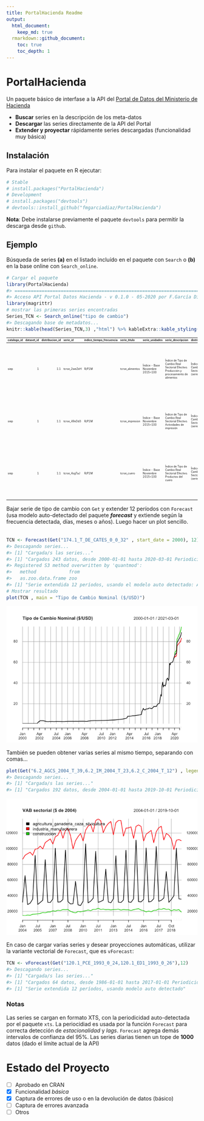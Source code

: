 ```yaml
---
title: PortalHacienda Readme
output: 
  html_document:
    keep_md: true
  rmarkdown::github_document:
    toc: true
    toc_depth: 1
---
```


<!-- README.md is generated from README.Rmd. Please edit that file -->



# PortalHacienda

Un paquete básico de interfase a la API del [Portal de Datos del Ministerio de Hacienda](https://www.minhacienda.gob.ar/datos/)

- **Buscar** series en la descripción de los meta-datos
- **Descargar** las series directamente de la API del Portal
- **Extender y proyectar** rápidamente series descargadas (funcionalidad muy básica) 


## Instalación

Para instalar el paquete en R ejecutar:


```r
# Stable
# install.packages("PortalHacienda")
# Development
# install.packages("devtools")
# devtools::install_github("fmgarciadiaz/PortalHacienda")
```

**Nota**: Debe instalarse previamente el paquete `devtools` para permitir la descarga desde `github`.

## Ejemplo

Búsqueda de series **(a)** en el listado incluído en el paquete con `Search` o **(b)** en la base online con 
`Search_online`.


```r
# Cargar el paquete
library(PortalHacienda)
#> =============================================================================
#> Acceso API Portal Datos Hacienda - v 0.1.0 - 05-2020 por F.García Díaz
library(magrittr)
# mostrar las primeras series encontradas
Series_TCN <- Search_online("tipo de cambio")         
#> Descagando base de metadatos...
knitr::kable(head(Series_TCN,3) ,"html") %>% kableExtra::kable_styling(font_size = 7)    
```

<table class="table" style="font-size: 7px; margin-left: auto; margin-right: auto;">
 <thead>
  <tr>
   <th style="text-align:left;"> catalogo_id </th>
   <th style="text-align:right;"> dataset_id </th>
   <th style="text-align:right;"> distribucion_id </th>
   <th style="text-align:left;"> serie_id </th>
   <th style="text-align:left;"> indice_tiempo_frecuencia </th>
   <th style="text-align:left;"> serie_titulo </th>
   <th style="text-align:left;"> serie_unidades </th>
   <th style="text-align:left;"> serie_descripcion </th>
   <th style="text-align:left;"> distribucion_titulo </th>
   <th style="text-align:left;"> distribucion_descripcion </th>
   <th style="text-align:left;"> distribucion_url_descarga </th>
   <th style="text-align:left;"> dataset_responsable </th>
   <th style="text-align:left;"> dataset_fuente </th>
   <th style="text-align:left;"> dataset_titulo </th>
   <th style="text-align:left;"> dataset_descripcion </th>
   <th style="text-align:left;"> dataset_tema </th>
   <th style="text-align:left;"> serie_indice_inicio </th>
   <th style="text-align:left;"> serie_indice_final </th>
   <th style="text-align:right;"> serie_valores_cant </th>
   <th style="text-align:right;"> serie_dias_no_cubiertos </th>
   <th style="text-align:left;"> serie_actualizada </th>
   <th style="text-align:right;"> serie_valor_ultimo </th>
   <th style="text-align:right;"> serie_valor_anterior </th>
   <th style="text-align:right;"> serie_var_pct_anterior </th>
  </tr>
 </thead>
<tbody>
  <tr>
   <td style="text-align:left;"> siep </td>
   <td style="text-align:right;"> 1 </td>
   <td style="text-align:right;"> 1.1 </td>
   <td style="text-align:left;"> tcrse_2weZeH </td>
   <td style="text-align:left;"> R/P1M </td>
   <td style="text-align:left;"> tcrse_alimentos </td>
   <td style="text-align:left;"> Índice - Base Noviembre 2015=100 </td>
   <td style="text-align:left;"> Índice de Tipo de Cambio Real Sectorial Efectivo. Producción y procesamiento  de alimentos </td>
   <td style="text-align:left;"> Índice de Tipo de Cambio Real Sectorial Efectivo (series) </td>
   <td style="text-align:left;"> Índice de Tipo de Cambio Real Sectorial Efectivo en formato de series de tiempo </td>
   <td style="text-align:left;"> http://estadisticas.produccion.gob.ar/dataset/1/distribution/1.1/tcrmse-series.csv </td>
   <td style="text-align:left;"> Ministerio de Producción. Secretaría de Transformación Productiva. Subsecretaría de Desarrollo y Planeamiento Productivo. </td>
   <td style="text-align:left;"> Ministerio de Producción. Secretaría de la Transformación Productiva. Subsecretaría de Desarrollo y Planeamiento Productivo. </td>
   <td style="text-align:left;"> Índice de Tipo de Cambio Real Sectorial Efectivo </td>
   <td style="text-align:left;"> Indicador sectorial elaborado por la Secretaría de la Transformación Productiva para ajustar el índice de tipo de cambio real multilateral específico de cada sector por las exportaciones de países competidores y por reintegros y derechos de exportación. </td>
   <td style="text-align:left;"> Sector Externo </td>
   <td style="text-align:left;"> 2014-01-01 </td>
   <td style="text-align:left;"> 2018-07-01 </td>
   <td style="text-align:right;"> 55 </td>
   <td style="text-align:right;"> 51 </td>
   <td style="text-align:left;"> TRUE </td>
   <td style="text-align:right;"> 156.4 </td>
   <td style="text-align:right;"> 155.6 </td>
   <td style="text-align:right;"> 0.0051414 </td>
  </tr>
  <tr>
   <td style="text-align:left;"> siep </td>
   <td style="text-align:right;"> 1 </td>
   <td style="text-align:right;"> 1.1 </td>
   <td style="text-align:left;"> tcrse_49xDd3 </td>
   <td style="text-align:left;"> R/P1M </td>
   <td style="text-align:left;"> tcrse_impresion </td>
   <td style="text-align:left;"> Índice - Base Noviembre 2015=100 </td>
   <td style="text-align:left;"> Índice de Tipo de Cambio Real Sectorial Efectivo. Actividades de impresión </td>
   <td style="text-align:left;"> Índice de Tipo de Cambio Real Sectorial Efectivo (series) </td>
   <td style="text-align:left;"> Índice de Tipo de Cambio Real Sectorial Efectivo en formato de series de tiempo </td>
   <td style="text-align:left;"> http://estadisticas.produccion.gob.ar/dataset/1/distribution/1.1/tcrmse-series.csv </td>
   <td style="text-align:left;"> Ministerio de Producción. Secretaría de Transformación Productiva. Subsecretaría de Desarrollo y Planeamiento Productivo. </td>
   <td style="text-align:left;"> Ministerio de Producción. Secretaría de la Transformación Productiva. Subsecretaría de Desarrollo y Planeamiento Productivo. </td>
   <td style="text-align:left;"> Índice de Tipo de Cambio Real Sectorial Efectivo </td>
   <td style="text-align:left;"> Indicador sectorial elaborado por la Secretaría de la Transformación Productiva para ajustar el índice de tipo de cambio real multilateral específico de cada sector por las exportaciones de países competidores y por reintegros y derechos de exportación. </td>
   <td style="text-align:left;"> Sector Externo </td>
   <td style="text-align:left;"> 2014-01-01 </td>
   <td style="text-align:left;"> 2018-07-01 </td>
   <td style="text-align:right;"> 55 </td>
   <td style="text-align:right;"> 51 </td>
   <td style="text-align:left;"> TRUE </td>
   <td style="text-align:right;"> 155.9 </td>
   <td style="text-align:right;"> 155.7 </td>
   <td style="text-align:right;"> 0.0012845 </td>
  </tr>
  <tr>
   <td style="text-align:left;"> siep </td>
   <td style="text-align:right;"> 1 </td>
   <td style="text-align:right;"> 1.1 </td>
   <td style="text-align:left;"> tcrse_4sgTaJ </td>
   <td style="text-align:left;"> R/P1M </td>
   <td style="text-align:left;"> tcrse_cuero </td>
   <td style="text-align:left;"> Índice - Base Noviembre 2015=100 </td>
   <td style="text-align:left;"> Índice de Tipo de Cambio Real Sectorial Efectivo. Productos del cuero </td>
   <td style="text-align:left;"> Índice de Tipo de Cambio Real Sectorial Efectivo (series) </td>
   <td style="text-align:left;"> Índice de Tipo de Cambio Real Sectorial Efectivo en formato de series de tiempo </td>
   <td style="text-align:left;"> http://estadisticas.produccion.gob.ar/dataset/1/distribution/1.1/tcrmse-series.csv </td>
   <td style="text-align:left;"> Ministerio de Producción. Secretaría de Transformación Productiva. Subsecretaría de Desarrollo y Planeamiento Productivo. </td>
   <td style="text-align:left;"> Ministerio de Producción. Secretaría de la Transformación Productiva. Subsecretaría de Desarrollo y Planeamiento Productivo. </td>
   <td style="text-align:left;"> Índice de Tipo de Cambio Real Sectorial Efectivo </td>
   <td style="text-align:left;"> Indicador sectorial elaborado por la Secretaría de la Transformación Productiva para ajustar el índice de tipo de cambio real multilateral específico de cada sector por las exportaciones de países competidores y por reintegros y derechos de exportación. </td>
   <td style="text-align:left;"> Sector Externo </td>
   <td style="text-align:left;"> 2014-01-01 </td>
   <td style="text-align:left;"> 2018-07-01 </td>
   <td style="text-align:right;"> 55 </td>
   <td style="text-align:right;"> 51 </td>
   <td style="text-align:left;"> TRUE </td>
   <td style="text-align:right;"> 151.7 </td>
   <td style="text-align:right;"> 151.0 </td>
   <td style="text-align:right;"> 0.0046358 </td>
  </tr>
</tbody>
</table>

Bajar serie de tipo de cambio con `Get` y extender 12 períodos con `Forecast` (usa modelo auto-detectado del paquete ***forecast*** y extiende según la frecuencia detectada, días, meses o años). 
Luego hacer un plot sencillo.



```r

TCN <- Forecast(Get("174.1_T_DE_CATES_0_0_32" , start_date = 2000), 12)       
#> Descagando series...
#> [1] "Cargada/s las series..."
#> [1] "Cargados 243 datos, desde 2000-01-01 hasta 2020-03-01 Periodicidad estimada: monthly"
#> Registered S3 method overwritten by 'quantmod':
#>   method            from
#>   as.zoo.data.frame zoo
#> [1] "Serie extendida 12 períodos, usando el modelo auto detectado: ARIMA(4,2,1)(0,0,2)[12]"
# Mostrar resultado
plot(TCN , main = "Tipo de Cambio Nominal ($/USD)")
```

![](README-example2-1.png)<!-- -->

También se pueden obtener varias series al mismo tiempo, separando con comas...


```r
plot(Get("6.2_AGCS_2004_T_39,6.2_IM_2004_T_23,6.2_C_2004_T_12") , legend.loc = "topleft" , main = "VAB sectorial ($ de 2004)")
#> Descagando series...
#> [1] "Cargada/s las series..."
#> [1] "Cargados 192 datos, desde 2004-01-01 hasta 2019-10-01 Periodicidad estimada: quarterly"
```

![](README-example3-1.png)<!-- -->

En caso de cargar varias series y desear proyecciones automáticas, utilizar la
variante vectorial de `Forecast`, que es `vForecast`:


```r
TCN <- vForecast(Get("120.1_PCE_1993_0_24,120.1_ED1_1993_0_26"),12)
#> Descagando series...
#> [1] "Cargada/s las series..."
#> [1] "Cargados 64 datos, desde 1986-01-01 hasta 2017-01-01 Periodicidad estimada: yearly"
#> [1] "Serie extendida 12 períodos, usando modelo auto detectado"
```

### Notas
Las series se cargan en formato XTS, con la periodicidad auto-detectada por el paquete `xts`.
La periocidiad es usada por la función `Forecast` para correcta detección de *estacionalidad* y *lags*. `Forecast` agrega demás intervalos de confianza del 95%.
Las series diarias tienen un tope de **1000** datos (dado el límite actual de la API)

# Estado del Proyecto

- [ ] Aprobado en CRAN
- [x] Funcionalidad *básica*
- [x] Captura de errores de uso o en la devolución de datos (básico)
- [ ] Captura de errores avanzada
- [ ] Otros
